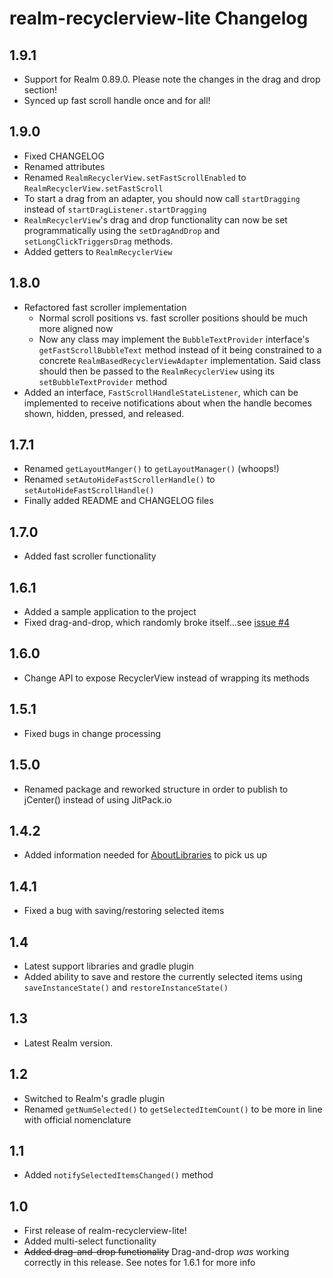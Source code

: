 # realm-recyclerview-lite Changelog

## 1.9.1
* Support for Realm 0.89.0. Please note the changes in the drag and drop section!
* Synced up fast scroll handle once and for all!

## 1.9.0
* Fixed CHANGELOG
* Renamed attributes
* Renamed `RealmRecyclerView.setFastScrollEnabled` to `RealmRecyclerView.setFastScroll`
* To start a drag from an adapter, you should now call `startDragging` instead of `startDragListener.startDragging`
* `RealmRecyclerView`'s drag and drop functionality can now be set programmatically using the `setDragAndDrop` and `setLongClickTriggersDrag` methods.
* Added getters to `RealmRecyclerView`

## 1.8.0
* Refactored fast scroller implementation
    * Normal scroll positions vs. fast scroller positions should be much more aligned now
    * Now any class may implement the `BubbleTextProvider` interface's `getFastScrollBubbleText` method instead of it being constrained to a concrete `RealmBasedRecyclerViewAdapter` implementation. Said class should then be passed to the `RealmRecyclerView` using its `setBubbleTextProvider` method
* Added an interface, `FastScrollHandleStateListener`, which can be implemented to receive notifications about when the handle becomes shown, hidden, pressed, and released.

## 1.7.1
* Renamed `getLayoutManger()` to `getLayoutManager()` (whoops!)
* Renamed `setAutoHideFastScrollerHandle()` to `setAutoHideFastScrollHandle()`
* Finally added README and CHANGELOG files

## 1.7.0
* Added fast scroller functionality

## 1.6.1
* Added a sample application to the project
* Fixed drag-and-drop, which randomly broke itself...see [issue \#4](https://github.com/bkromhout/realm-recyclerview-lite/issues/4)

## 1.6.0
* Change API to expose RecyclerView instead of wrapping its methods

## 1.5.1
* Fixed bugs in change processing

## 1.5.0
* Renamed package and reworked structure in order to publish to jCenter() instead of using JitPack.io

## 1.4.2
* Added information needed for [AboutLibraries](https://github.com/mikepenz/AboutLibraries) to pick us up

## 1.4.1
* Fixed a bug with saving/restoring selected items

## 1.4
* Latest support libraries and gradle plugin
* Added ability to save and restore the currently selected items using `saveInstanceState()` and `restoreInstanceState()`

## 1.3
* Latest Realm version.

## 1.2
* Switched to Realm's gradle plugin
* Renamed `getNumSelected()` to `getSelectedItemCount()` to be more in line with official nomenclature

## 1.1
* Added `notifySelectedItemsChanged()` method

## 1.0
* First release of realm-recyclerview-lite!
* Added multi-select functionality
* ~~Added drag-and-drop functionality~~ Drag-and-drop *was* working correctly in this release. See notes for 1.6.1 for more info
